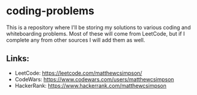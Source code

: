 # coding-problems

This is a repository where I'll be storing my solutions to various coding and whiteboarding problems. Most of these will come from LeetCode, but if I complete any from other sources I will add them as well.

## Links:

- LeetCode: <https://leetcode.com/matthewcsimpson/>
- CodeWars: <https://www.codewars.com/users/matthewcsimpson>
- HackerRank: <https://www.hackerrank.com/matthewcsimpson>
